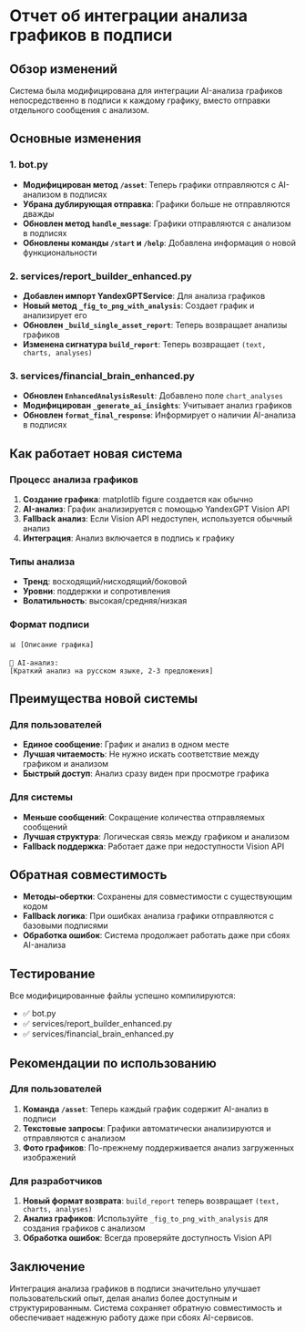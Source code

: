 # Отчет об интеграции анализа графиков в подписи

## Обзор изменений

Система была модифицирована для интеграции AI-анализа графиков непосредственно в подписи к каждому графику, вместо отправки отдельного сообщения с анализом.

## Основные изменения

### 1. bot.py
- **Модифицирован метод `/asset`**: Теперь графики отправляются с AI-анализом в подписях
- **Убрана дублирующая отправка**: Графики больше не отправляются дважды
- **Обновлен метод `handle_message`**: Графики отправляются с анализом в подписях
- **Обновлены команды `/start` и `/help`**: Добавлена информация о новой функциональности

### 2. services/report_builder_enhanced.py
- **Добавлен импорт YandexGPTService**: Для анализа графиков
- **Новый метод `_fig_to_png_with_analysis`**: Создает график и анализирует его
- **Обновлен `_build_single_asset_report`**: Теперь возвращает анализы графиков
- **Изменена сигнатура `build_report`**: Теперь возвращает `(text, charts, analyses)`

### 3. services/financial_brain_enhanced.py
- **Обновлен `EnhancedAnalysisResult`**: Добавлено поле `chart_analyses`
- **Модифицирован `_generate_ai_insights`**: Учитывает анализ графиков
- **Обновлен `format_final_response`**: Информирует о наличии AI-анализа в подписях

## Как работает новая система

### Процесс анализа графиков
1. **Создание графика**: matplotlib figure создается как обычно
2. **AI-анализ**: График анализируется с помощью YandexGPT Vision API
3. **Fallback анализ**: Если Vision API недоступен, используется обычный анализ
4. **Интеграция**: Анализ включается в подпись к графику

### Типы анализа
- **Тренд**: восходящий/нисходящий/боковой
- **Уровни**: поддержки и сопротивления
- **Волатильность**: высокая/средняя/низкая

### Формат подписи
```
📊 [Описание графика]

🧠 AI-анализ:
[Краткий анализ на русском языке, 2-3 предложения]
```

## Преимущества новой системы

### Для пользователей
- **Единое сообщение**: График и анализ в одном месте
- **Лучшая читаемость**: Не нужно искать соответствие между графиком и анализом
- **Быстрый доступ**: Анализ сразу виден при просмотре графика

### Для системы
- **Меньше сообщений**: Сокращение количества отправляемых сообщений
- **Лучшая структура**: Логическая связь между графиком и анализом
- **Fallback поддержка**: Работает даже при недоступности Vision API

## Обратная совместимость

- **Методы-обертки**: Сохранены для совместимости с существующим кодом
- **Fallback логика**: При ошибках анализа графики отправляются с базовыми подписями
- **Обработка ошибок**: Система продолжает работать даже при сбоях AI-анализа

## Тестирование

Все модифицированные файлы успешно компилируются:
- ✅ bot.py
- ✅ services/report_builder_enhanced.py  
- ✅ services/financial_brain_enhanced.py

## Рекомендации по использованию

### Для пользователей
1. **Команда `/asset`**: Теперь каждый график содержит AI-анализ в подписи
2. **Текстовые запросы**: Графики автоматически анализируются и отправляются с анализом
3. **Фото графиков**: По-прежнему поддерживается анализ загруженных изображений

### Для разработчиков
1. **Новый формат возврата**: `build_report` теперь возвращает `(text, charts, analyses)`
2. **Анализ графиков**: Используйте `_fig_to_png_with_analysis` для создания графиков с анализом
3. **Обработка ошибок**: Всегда проверяйте доступность Vision API

## Заключение

Интеграция анализа графиков в подписи значительно улучшает пользовательский опыт, делая анализ более доступным и структурированным. Система сохраняет обратную совместимость и обеспечивает надежную работу даже при сбоях AI-сервисов.

